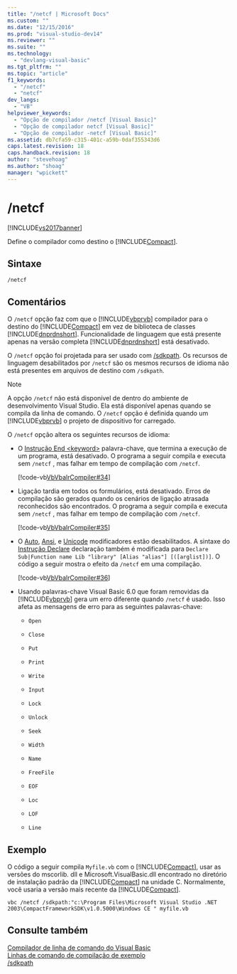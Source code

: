 ```yaml
---
title: "/netcf | Microsoft Docs"
ms.custom: ""
ms.date: "12/15/2016"
ms.prod: "visual-studio-dev14"
ms.reviewer: ""
ms.suite: ""
ms.technology: 
  - "devlang-visual-basic"
ms.tgt_pltfrm: ""
ms.topic: "article"
f1_keywords: 
  - "/netcf"
  - "netcf"
dev_langs: 
  - "VB"
helpviewer_keywords: 
  - "Opção de compilador /netcf [Visual Basic]"
  - "Opção de compilador netcf [Visual Basic]"
  - "Opção de compilador -netcf [Visual Basic]"
ms.assetid: db7cfa59-c315-401c-a59b-0daf355343d6
caps.latest.revision: 18
caps.handback.revision: 18
author: "stevehoag"
ms.author: "shoag"
manager: "wpickett"
---
```

# /netcf
[!INCLUDE[vs2017banner](../../../csharp/includes/vs2017banner.md)]

Define o compilador como destino o [!INCLUDE[Compact](../../../visual-basic/reference/command-line-compiler/includes/compact_md.md)].  
  
## Sintaxe  
  
```  
/netcf  
```  
  
## Comentários  
 O `/netcf` opção faz com que o [!INCLUDE[vbprvb](../../../csharp/programming-guide/concepts/linq/includes/vbprvb_md.md)] compilador para o destino do [!INCLUDE[Compact](../../../visual-basic/reference/command-line-compiler/includes/compact_md.md)] em vez de biblioteca de classes [!INCLUDE[dnprdnshort](../../../csharp/getting-started/includes/dnprdnshort_md.md)].  Funcionalidade de linguagem que está presente apenas na versão completa [!INCLUDE[dnprdnshort](../../../csharp/getting-started/includes/dnprdnshort_md.md)] está desativado.  
  
 O `/netcf` opção foi projetada para ser usado com [\/sdkpath](../../../visual-basic/reference/command-line-compiler/sdkpath.md).  Os recursos de linguagem desabilitados por `/netcf` são os mesmos recursos de idioma não está presentes em arquivos de destino com `/sdkpath`.  
  
> [!NOTE]
>  A opção `/netcf` não está disponível de dentro do ambiente de desenvolvimento Visual Studio. Ela está disponível apenas quando se compila da linha de comando.  O `/netcf` opção é definida quando um [!INCLUDE[vbprvb](../../../csharp/programming-guide/concepts/linq/includes/vbprvb_md.md)] o projeto de dispositivo for carregado.  
  
 O `/netcf` opção altera os seguintes recursos de idioma:  
  
-   O [Instrução End \<keyword\>](../../../visual-basic/language-reference/statements/end-keyword-statement.md) palavra\-chave, que termina a execução de um programa, está desativado.  O programa a seguir compila e executa sem `/netcf` , mas falhar em tempo de compilação com `/netcf`.  
  
     [!code-vb[VbVbalrCompiler#34](../../../visual-basic/reference/command-line-compiler/codesnippet/VisualBasic/netcf_1.vb)]  
  
-   Ligação tardia em todos os formulários, está desativado.  Erros de compilação são gerados quando os cenários de ligação atrasada reconhecidos são encontrados.  O programa a seguir compila e executa sem `/netcf` , mas falhar em tempo de compilação com `/netcf`.  
  
     [!code-vb[VbVbalrCompiler#35](../../../visual-basic/reference/command-line-compiler/codesnippet/VisualBasic/netcf_2.vb)]  
  
-   O [Auto](../../../visual-basic/language-reference/modifiers/auto.md), [Ansi](../../../visual-basic/language-reference/modifiers/ansi.md), e [Unicode](../../../visual-basic/language-reference/modifiers/unicode.md) modificadores estão desabilitados.  A sintaxe do [Instrução Declare](../../../visual-basic/language-reference/statements/declare-statement.md) declaração também é modificada para `Declare Sub|Function name Lib "library" [Alias "alias"] [([arglist])]`.  O código a seguir mostra o efeito da `/netcf` em uma compilação.  
  
     [!code-vb[VbVbalrCompiler#36](../../../visual-basic/reference/command-line-compiler/codesnippet/VisualBasic/netcf_3.vb)]  
  
-   Usando palavras\-chave Visual Basic 6.0 que foram removidas da [!INCLUDE[vbprvb](../../../csharp/programming-guide/concepts/linq/includes/vbprvb_md.md)] gera um erro diferente quando `/netcf` é usado.  Isso afeta as mensagens de erro para as seguintes palavras\-chave:  
  
    -   `Open`  
  
    -   `Close`  
  
    -   `Put`  
  
    -   `Print`  
  
    -   `Write`  
  
    -   `Input`  
  
    -   `Lock`  
  
    -   `Unlock`  
  
    -   `Seek`  
  
    -   `Width`  
  
    -   `Name`  
  
    -   `FreeFile`  
  
    -   `EOF`  
  
    -   `Loc`  
  
    -   `LOF`  
  
    -   `Line`  
  
## Exemplo  
 O código a seguir compila `Myfile.vb` com o [!INCLUDE[Compact](../../../visual-basic/reference/command-line-compiler/includes/compact_md.md)], usar as versões do mscorlib. dll e Microsoft.VisualBasic.dll encontrado no diretório de instalação padrão da [!INCLUDE[Compact](../../../visual-basic/reference/command-line-compiler/includes/compact_md.md)] na unidade C.  Normalmente, você usaria a versão mais recente da [!INCLUDE[Compact](../../../visual-basic/reference/command-line-compiler/includes/compact_md.md)].  
  
```  
vbc /netcf /sdkpath:"c:\Program Files\Microsoft Visual Studio .NET 2003\CompactFrameworkSDK\v1.0.5000\Windows CE " myfile.vb  
```  
  
## Consulte também  
 [Compilador de linha de comando do Visual Basic](../../../visual-basic/reference/command-line-compiler/index.md)   
 [Linhas de comando de compilação de exemplo](../../../visual-basic/reference/command-line-compiler/sample-compilation-command-lines.md)   
 [\/sdkpath](../../../visual-basic/reference/command-line-compiler/sdkpath.md)